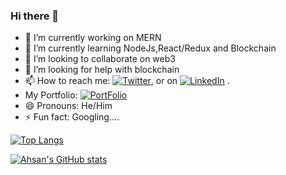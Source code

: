 ### Hi there 👋

<!--
**ahsan131-hub/ahsan131-hub** is a ✨ _special_ ✨ repository because its `README.md` (this file) appears on your GitHub profile.

Here are some ideas to get you started:
-->
- 🔭 I’m currently working on MERN
- 🌱 I’m currently learning NodeJs,React/Redux and Blockchain
- 👯 I’m looking to collaborate on web3
- 🤔 I’m looking for help with blockchain
- 📫 How to reach me: [![Twitter][1.2]][1], or on [![LinkedIn][2.2]][2] .
- My Portfolio: [![PortFolio][3.1]][3]
- 😄 Pronouns: He/Him
- ⚡ Fun fact: Googling....



[![Top Langs](https://github-readme-stats.vercel.app/api/top-langs/?username=ahsan131-hub&layout=compact)](https://github.com/ahsan131-hub/github-readme-stats)


[![Ahsan's GitHub stats](https://github-readme-stats.vercel.app/api?username=ahsan131-hub)](https://github.com/ahsan131-hub/github-readme-stats)






<!-- Icons -->

[1.2]: https://img.icons8.com/color/24/000000/twitter--v2.png
[2.2]: https://img.icons8.com/color/24/000000/linkedin.png
[3.1]: https://img.icons8.com/external-flatart-icons-flat-flatarticons/24/000000/external-portfolio-contact-flatart-icons-flat-flatarticons.png
<!-- Links to your social media accounts -->

[1]: https://twitter.com/Ahsan03962509
[2]: https://www.linkedin.com/in/muhammad-ahsan-902ab01b2
[3]: https://ahsan131-hub.github.io/myProfile
